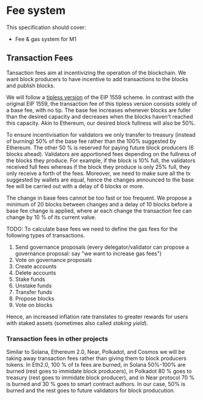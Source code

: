 # Fee system

This specification should cover:
- Fee & gas system for M1

## Transaction Fees 

Tansaction fees aim at incentivizing the operation of the blockchain. We want block producers to have incentive to add transactions to the blocks and publish blocks.

We will follow a [tipless version](https://arxiv.org/pdf/2106.01340.pdf) of the EIP 1559 scheme. In contrast with the original EIP 1559, the transaction fee of this tipless version consists solely of a base fee, with no tip. The base fee increases whenever blocks are fuller than the desired capacity and  decreases when the blocks haven't reached this capacity. Akin to Ethereum, our desired block fullness will also be 50%.   

To ensure incentivisation for validators we only transfer to treasury (instead of burning) 50% of the base fee rather than the 100% suggested by Ethereum. The other 50 % is reserved for paying future block producers (6 blocks ahead). Validators are apportioned fees depending on the fullness of the blocks they produce. For example, if the block is 10% full, the validators received full fees whereas if the block they produce is only 25% full, they only receive a forth of the fees. Moreover, we need to make sure all the tx suggested by wallets are equal, hence the changes announced to the base fee will be carried out with a delay of 6 blocks or more. 

The change in base fees cannot be too fast or too frequent. We propose a minimum of 20 blocks between changes and a delay of 10 blocks before a base fee change is applied, where ar each change the transaction fee can change by 10 % of its current value. 

TODO: To calculate base fees we need to define the gas fees for the following types of transactions.
1. Send governance proposals (every delegator/validator can propose a governance proposal: say "we want to increase gas fees")
2. Vote on governance proposals
3. Create accounts
4. Delete accounts
5. Stake funds
6. Unstake funds
7. Transfer funds
8. Propose blocks
9. Vote on blocks

Hence, an increased inflation rate translates to greater rewards for users with staked assets (sometimes also called _staking yield_).

### Transaction fees in other projects

Similar to Solana, Ethereum 2.0, Near, Polkadot, and Cosmos we will be taking away transaction fees rather than giving them to block producers tokens. In Eth2.0, 100 % of tx fees are burned, in Solana 50%-100% are burned (rest goes to immidate block producers), in Polkadot 80 % goes to treasury (rest goes to immidate block producer), and in Near protocol 70 % is burned and 30 % goes to smart contract authors. In our case, 50% is burned and the rest goes to future validators for block producution. 
